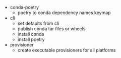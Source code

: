 - conda-poetry
    - poetry to conda dependency names keymap
- cli
    - set defaults from cli
    - publish conda tar files or wheels
    - install conda
    - install poetry
- provisioner
    - create executable provisioners for all platforms
